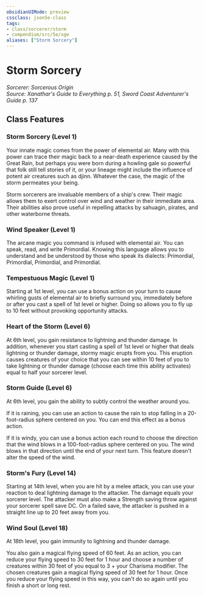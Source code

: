 ```yaml
---
obsidianUIMode: preview
cssclass: json5e-class
tags:
- class/sorcerer/storm
- compendium/src/5e/xge
aliases: ["Storm Sorcery"]
---
```

# Storm Sorcery
*Sorcerer: Sorcerous Origin*  
*Source: Xanathar's Guide to Everything p. 51, Sword Coast Adventurer's Guide p. 137*  


## Class Features

### Storm Sorcery (Level 1)

Your innate magic comes from the power of elemental air. Many with this power can trace their magic back to a near-death experience caused by the Great Rain, but perhaps you were born during a howling gale so powerful that folk still tell stories of it, or your lineage might include the influence of potent air creatures such as djinn. Whatever the case, the magic of the storm permeates your being.

Storm sorcerers are invaluable members of a ship's crew. Their magic allows them to exert control over wind and weather in their immediate area. Their abilities also prove useful in repelling attacks by sahuagin, pirates, and other waterborne threats.

### Wind Speaker (Level 1)

The arcane magic you command is infused with elemental air. You can speak, read, and write Primordial. Knowing this language allows you to understand and be understood by those who speak its dialects: Primordial, Primordial, Primordial, and Primordial.

### Tempestuous Magic (Level 1)

Starting at 1st level, you can use a bonus action on your turn to cause whirling gusts of elemental air to briefly surround you, immediately before or after you cast a spell of 1st level or higher. Doing so allows you to fly up to 10 feet without provoking opportunity attacks.

### Heart of the Storm (Level 6)

At 6th level, you gain resistance to lightning and thunder damage. In addition, whenever you start casting a spell of 1st level or higher that deals lightning or thunder damage, stormy magic erupts from you. This eruption causes creatures of your choice that you can see within 10 feet of you to take lightning or thunder damage (choose each time this ability activates) equal to half your sorcerer level.

### Storm Guide (Level 6)

At 6th level, you gain the ability to subtly control the weather around you.

If it is raining, you can use an action to cause the rain to stop falling in a 20-foot-radius sphere centered on you. You can end this effect as a bonus action.

If it is windy, you can use a bonus action each round to choose the direction that the wind blows in a 100-foot-radius sphere centered on you. The wind blows in that direction until the end of your next turn. This feature doesn't alter the speed of the wind.

### Storm's Fury (Level 14)

Starting at 14th level, when you are hit by a melee attack, you can use your reaction to deal lightning damage to the attacker. The damage equals your sorcerer level. The attacker must also make a Strength saving throw against your sorcerer spell save DC. On a failed save, the attacker is pushed in a straight line up to 20 feet away from you.

### Wind Soul (Level 18)

At 18th level, you gain immunity to lightning and thunder damage.

You also gain a magical flying speed of 60 feet. As an action, you can reduce your flying speed to 30 feet for 1 hour and choose a number of creatures within 30 feet of you equal to 3 + your Charisma modifier. The chosen creatures gain a magical flying speed of 30 feet for 1 hour. Once you reduce your flying speed in this way, you can't do so again until you finish a short or long rest.